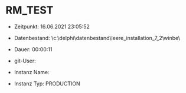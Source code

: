# RM_TEST

- Zeitpunkt: 16.06.2021 23:05:52

- Datenbestand: \c:\delphi\datenbestand\leere_installation_7_2\winbe\
- Dauer: 00:00:11
- git-User: 
- Instanz Name: 
- Instanz Typ: PRODUCTION
